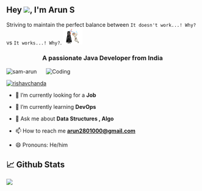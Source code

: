 
## Hey <img src="https://github.com/TheDudeThatCode/TheDudeThatCode/blob/master/Assets/Hi.gif" width="29">, I'm Arun S
Striving to maintain the perfect balance between `It doesn't work...! Why?` vs `It works...! Why?`. <img src="https://github.com/Dineshkarthik/Dineshkarthik/blob/master/assets/starwars_fight.gif" width="50">
<h3 align="center">A passionate Java Developer from India</h3>
<img align="right" alt="Coding" width="400" src="https://cdn.dribbble.com/users/1162077/screenshots/3848914/programmer.gif">
<p align="left"> <img src="https://komarev.com/ghpvc/?username=sam-arun&label=Profile%20views&color=0e75b6&style=flat" alt="sam-arun" /> </p>
<p align="left"> <a href="https://twitter.com/arun_mclaren" target="blank"><img src="https://img.shields.io/twitter/follow/arun_mclaren?logo=twitter&style=for-the-badge" alt="rishavchanda" /></a> </p>

- 🔭 I’m currently looking for a **Job**

- 🌱 I’m currently learning **DevOps**

- 💬 Ask me about **Data Structures , Algo**

- 📫 How to reach me **arun2801000@gmail.com**

- 😄 Pronouns: He/him

## 📈 Github Stats
<img height="130em" src="https://github-readme-stats.vercel.app/api?username=Sam-arun&show_icons=true&hide_border=true&&count_private=true&include_all_commits=true" />                                                                                                                                                                                                                                <i                         mg height="150em" src="https://github-readme-streak-stats.herokuapp.com/?user=Sam-arun&hide_border=true" />

